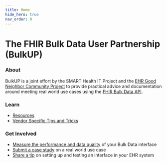 ```yaml
---
title: Home
hide_hero: true
nav_order: 0
---
```


# The FHIR Bulk Data User Partnership (BulkUP)

### About
BulkUP is a joint effort by the SMART Health IT Project and the [EHR Good Neighbor Community Project](https://ehr-good-neighbor.vercel.app/) to provide practical advice and documentation around meeting real world use cases using the [FHIR Bulk Data API](https://hl7.org/fhir/uv/bulkdata/index.html).

### Learn
- [Resources](resources.md)
- [Vendor Specific Tips and Tricks](tips.md)

### Get Involved
- [Measure the performance and data quality](performance.md) of your Bulk Data interface
- [Submit a case study](case_studies.md) on a real world use case
- [Share a tip](tips.md) on setting up and testing an interface in your EHR system